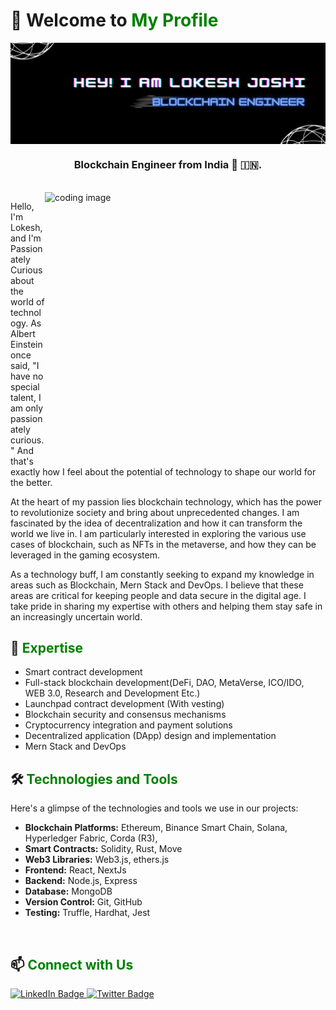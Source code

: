 <!-- Introduction -->

# 👋 Welcome to <span style="color:green">**My Profile**</span>

 <img align = "center"  width =1000  alt = "coding image" src= "https://github.com/lokeshjoshi053/lokeshjoshi053/blob/main/lokeshjoshi.png">
  </p>
<h3 align="center">Blockchain Engineer from India 💙 🇮🇳.</h3>
<br>


<img align = "right" width = "449" height ="430"  alt = "coding image " src = "https://user-images.githubusercontent.com/85225156/229419776-37c8d007-f821-4331-b04e-313c93c31791.gif">
<!-- <h3 align="center">Dedicated Programmer from India 💙 🇮🇳.</h3> -->
<!-- <br> -->

Hello, I'm Lokesh, and I'm Passionately Curious about the world of technology. As Albert Einstein once said, "I have no special talent, I am only passionately curious." And that's exactly how I feel about the potential of technology to shape our world for the better.

At the heart of my passion lies blockchain technology, which has the power to revolutionize society and bring about unprecedented changes. I am fascinated by the idea of decentralization and how it can transform the world we live in. I am particularly interested in exploring the various use cases of blockchain, such as NFTs in the metaverse, and how they can be leveraged in the gaming ecosystem.

As a technology buff, I am constantly seeking to expand my knowledge in areas such as Blockchain, Mern Stack and DevOps. I believe that these areas are critical for keeping people and data secure in the digital age. I take pride in sharing my expertise with others and helping them stay safe in an increasingly uncertain world.

<!-- Expertise -->

## 💼 <span style="color:green">Expertise</span>

- Smart contract development
- Full-stack blockchain development(DeFi, DAO, MetaVerse, ICO/IDO, WEB 3.0, Research and Development Etc.)
- Launchpad contract development (With vesting)
- Blockchain security and consensus mechanisms
- Cryptocurrency integration and payment solutions
- Decentralized application (DApp) design and implementation
- Mern Stack and DevOps

<!-- Technologies -->

## 🛠️ <span style="color:green">Technologies and Tools</span>

Here's a glimpse of the technologies and tools we use in our projects:

- **Blockchain Platforms:** Ethereum, Binance Smart Chain, Solana, Hyperledger Fabric, Corda (R3), 
- **Smart Contracts:** Solidity, Rust, Move
- **Web3 Libraries:** Web3.js, ethers.js
- **Frontend:** React, NextJs
- **Backend:** Node.js, Express
- **Database:** MongoDB
- **Version Control:** Git, GitHub
- **Testing:** Truffle, Hardhat, Jest

</br>

<!-- Connect with Us -->

## 📫 <span style="color:green">Connect with Us</span>
<div id="badges">
  <a href="https://www.linkedin.com/in/lokesh-joshi-7b636018a/">
    <img src="https://img.shields.io/badge/LinkedIn-blue?style=for-the-badge&logo=linkedin&logoColor=white" alt="LinkedIn Badge"/>
  </a>
  <a href="https://www.twitter.com/lokeshjoshi053">
    <img src="https://img.shields.io/badge/Twitter-blue?style=for-the-badge&logo=twitter&logoColor=white" alt="Twitter Badge"/>
  </a>
</div>
